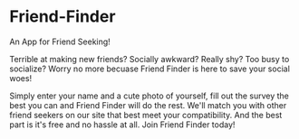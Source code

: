 # Friend-Finder
An App for Friend Seeking!


Terrible at making new friends?
Socially awkward?
Really shy?
Too busy to socialize?
Worry no more becuase Friend Finder is here to save your social woes!

Simply enter your name and a cute photo of yourself, fill out the survey the best you can and Friend Finder will do the rest.
We'll match you with other friend seekers on our site that best meet your compatibility. 
And the best part is it's free and no hassle at all. 
Join Friend Finder today!
